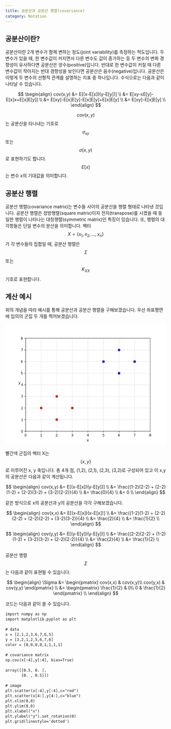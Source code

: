 ```yaml
---
title: 공분산과 공분산 행렬(covariance)
category: Notation
---
```


## 공분산이란?

공분산이란 2개 변수가 함께 변하는 정도(joint variability)를 측정하는 척도입니다.
두 변수가 있을 때, 한 변수값이 커지면서 다른 변수도 값이 증가하는 등 두 변수의 변화 경향성이 유사하다면 공분산은 양수(positive)입니다.
반대로 한 변수값이 커질 때 다른 변수값이 작아지는 반대 경향성을 보인다면 공분산은 음수(negative)입니다.
공분산은 이렇게 두 변수의 선형적 관계를 설명하는 지표 중 하나입니다.
수식으로는 다음과 같이 나타날 수 있습니다.

$$
\begin{align}
cov(x,y) &= E[(x-E[x])(y-E[y])] \\
&= E[xy-xE[y]-E[x]x+E[x]E[y]] \\
&= E[xy]-E[x]E[y]-E[x]E[y]+E[x]E[y] \\
&= E[xy]-E[x]E[y] \\
\end{align}
$$

$$cov(x,y)$$는 공분산을 타나내는 기호로 $$\sigma_{xy}$$ 또는 $$\sigma(x,y)$$로 표현하기도 합니다.
$$E[x]$$는 변수 x의 기대값을 의미합니다.

## 공분산 행렬

공분산 행렬(covariance matrix)는 변수들 사이의 공분산을 행렬 형태로 나타낸 것입니다.
공분산 행렬은 정방행렬(square matrix)이자 전치(transpose)를 시켰을 때 동일한 행렬이 나타나는 대칭행렬(symmetric matrix)인 특징이 있습니다.
또, 행렬의 대각항들은 단일 변수의 분산을 의미합니다.
벡터 $$X = \{x_1, x_2, ... , x_n\}$$가 각 변수들의 집합일 때, 공분산 행렬은 $$\Sigma$$ 또는 $$K_{XX}$$ 기호로 표현합니다.

## 계산 예시

위의 개념을 따라 예시를 통해 공분산과 공분산 행렬을 구해보겠습니다.
우선 좌표평면에 임의의 군집 두 개를 찍어보겠습니다.

![](/public/img/covariance_figure1.JPG "Figure1 of covariance")

빨간색 군집의 벡터 X는 $$\{x,y\}$$로 이루어진 x, y 축입니다.
총 4개 점, (1,2), (2,1), (2,3), (3,2)로 구성되어 있고 이 x,y의 공분산은 다음과 같이 계산됩니다.

$$
\begin{align}
cov(x,y) &= E[(x-E[x])(y-E[y])] \\
&= \frac{(1-2)(2-2) + (2-2)(1-2) + (2-2)(3-2) + (3-2)(2-2)}{4} \\
&= \frac{0}{4} \\
&= 0 \\
\end{align}
$$

같은 방식으로 x의 공분산과 y의 공분산을 각각 구해보겠습니다.

$$
\begin{align}
cov(x,x) &= E[(x-E[x])(x-E[x])] \\
&= \frac{(1-2)(1-2) + (2-2)(2-2) + (2-2)(2-2) + (3-2)(3-2)}{4} \\
&= \frac{2}{4} \\
&= \frac{1}{2} \\
\end{align}
$$

$$
\begin{align}
cov(y,y) &= E[(y-E[y])(y-E[y])] \\
&= \frac{(2-2)(2-2) + (1-2)(1-2) + (3-2)(3-2) + (2-2)(2-2)}{4} \\
&= \frac{2}{4} \\
&= \frac{1}{2} \\
\end{align}
$$

공분산 행렬 $$\Sigma$$는 다음과 같이 표현될 수 있습니다.

$$
\begin{align}
\Sigma &= \begin{pmatrix} cov(x,x) & cov(x,y)\\ cov(y,x) & cov(y,y) \end{pmatrix} \\
&= \begin{pmatrix} \frac{1}{2} & 0\\ 0 & \frac{1}{2} \end{pmatrix} \\
\end{align}
$$

코드는 다음과 같이 쓸 수 있습니다.

```
import numpy as np
import matplotlib.pyplot as plt

# data
x = [2,1,2,3,6,7,6,5]
y = [3,2,1,2,5,6,7,6]
color = [0,0,0,0,1,1,1,1]

# covariance matrix
np.cov(x[:4],y[:4], bias=True)

array([[0.5, 0. ],
       [0. , 0.5]])

# image
plt.scatter(x[:4],y[:4],c="red")
plt.scatter(x[4:],y[4:],c="blue")
plt.xlim(0,8)
plt.ylim(0,8)
plt.xlabel("x")
plt.ylabel("y").set_rotation(0)
plt.grid(linestyle='dotted')
```
